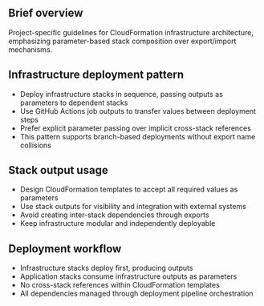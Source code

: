 ## Brief overview
Project-specific guidelines for CloudFormation infrastructure architecture, emphasizing parameter-based stack composition over export/import mechanisms.

## Infrastructure deployment pattern
- Deploy infrastructure stacks in sequence, passing outputs as parameters to dependent stacks
- Use GitHub Actions job outputs to transfer values between deployment steps
- Prefer explicit parameter passing over implicit cross-stack references
- This pattern supports branch-based deployments without export name collisions

## Stack output usage
- Design CloudFormation templates to accept all required values as parameters
- Use stack outputs for visibility and integration with external systems
- Avoid creating inter-stack dependencies through exports
- Keep infrastructure modular and independently deployable

## Deployment workflow
- Infrastructure stacks deploy first, producing outputs
- Application stacks consume infrastructure outputs as parameters
- No cross-stack references within CloudFormation templates
- All dependencies managed through deployment pipeline orchestration